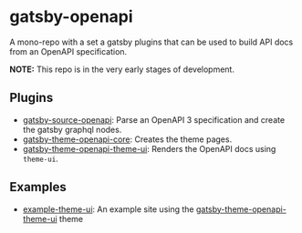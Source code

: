 # gatsby-openapi

A mono-repo with a set a gatsby plugins that can be used to build API docs from an OpenAPI specification.

__NOTE:__ This repo is in the very early stages of development.

## Plugins

- [gatsby-source-openapi](./gatsby-source-openapi): Parse an OpenAPI 3 specification and create the gatsby graphql nodes.
- [gatsby-theme-openapi-core](./gatsby-theme-openapi-core): Creates the theme pages.
- [gatsby-theme-openapi-theme-ui](./gatsby-theme-openapi-theme-ui): Renders the OpenAPI docs using `theme-ui`.

## Examples

- [example-theme-ui](./example-theme-ui): An example site using the [gatsby-theme-openapi-theme-ui]('./gatsby-theme-openapi-theme-ui) theme
